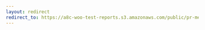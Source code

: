 ```yaml
---
layout: redirect
redirect_to: https://a8c-woo-test-reports.s3.amazonaws.com/public/pr-merge/43363/e2e/index.html
---
```

